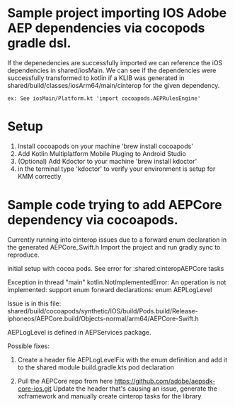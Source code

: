 # Sample project importing IOS Adobe AEP dependencies via cocopods gradle dsl.
If the depenedencies are successfully imported we can reference the iOS dependencies in shared/iosMain. We can see if the dependencies were successfully transformed to kotlin if a KLIB was generated in shared/build/classes/iosArm64/main/cinterop for the given dependency.
    
    ex: See iosMain/Platform.kt 'import cocoapods.AEPRulesEngine'

# Setup
1. Install cocoapods on your machine 'brew install cocoapods'
2. Add Kotlin Multiplatform Mobile Pluging to Android Studio
3. (Optional) Add Kdoctor to your machine 'brew install kdoctor'
4. in the terminal type 'kdoctor' to verify your environment is setup for KMM correctly

# Sample code trying to add AEPCore dependency via cocoapods.
Currently running into cinterop issues due to a forward enum declaration in the generated AEPCore_Swift.h
Import the project and run gradly sync to reproduce. 

initial setup with cocoa pods.
See error for :shared:cinteropAEPCore tasks

Exception in thread "main" kotlin.NotImplementedError: An operation is not implemented: support enum forward declarations: enum AEPLogLevel

Issue is in this file:
shared/build/cocoapods/synthetic/IOS/build/Pods.build/Release-iphoneos/AEPCore.build/Objects-normal/arm64/AEPCore-Swift.h

AEPLogLevel is defined in AEPServices package.

Possible fixes:
1. Create a header file AEPLogLevelFix with the enum definition and add it to the shared module build.gradle.kts pod declaration

2. Pull the AEPCore repo from here https://github.com/adobe/aepsdk-core-ios.git
    Update the header that's causing an issue, generate the xcframework and manually create cinterop tasks for the library
